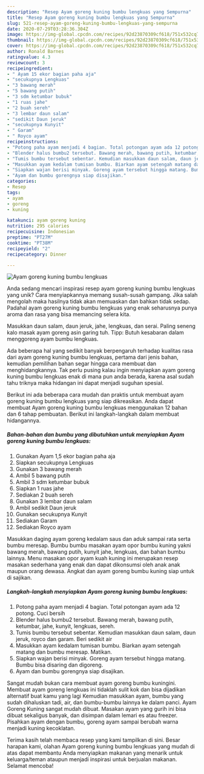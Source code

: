 ```yaml
---
description: "Resep Ayam goreng kuning bumbu lengkuas yang Sempurna"
title: "Resep Ayam goreng kuning bumbu lengkuas yang Sempurna"
slug: 521-resep-ayam-goreng-kuning-bumbu-lengkuas-yang-sempurna
date: 2020-07-29T03:28:36.304Z
image: https://img-global.cpcdn.com/recipes/92d23870309cf618/751x532cq70/ayam-goreng-kuning-bumbu-lengkuas-foto-resep-utama.jpg
thumbnail: https://img-global.cpcdn.com/recipes/92d23870309cf618/751x532cq70/ayam-goreng-kuning-bumbu-lengkuas-foto-resep-utama.jpg
cover: https://img-global.cpcdn.com/recipes/92d23870309cf618/751x532cq70/ayam-goreng-kuning-bumbu-lengkuas-foto-resep-utama.jpg
author: Ronald Barnes
ratingvalue: 4.3
reviewcount: 3
recipeingredient:
- " Ayam 15 ekor bagian paha aja"
- "secukupnya Lengkuas"
- "3 bawang merah"
- "5 bawang putih"
- "3 sdm ketumbar bubuk"
- "1 ruas jahe"
- "2 buah sereh"
- "3 lembar daun salam"
- "sedikit Daun jeruk"
- "secukupnya Kunyit"
- " Garam"
- " Royco ayam"
recipeinstructions:
- "Potong paha ayam menjadi 4 bagian. Total potongan ayam ada 12 potong. Cuci bersih"
- "Blender halus bumbu2 tersebut. Bawang merah, bawang putih, ketumbar, jahe, kunyit, lengkuas, sereh."
- "Tumis bumbu tersebut sebentar. Kemudian masukkan daun salam, daun jeruk, royco dan garam. Beri sedikit air"
- "Masukkan ayam kedalam tumisan bumbu. Biarkan ayam setengah matang dan bumbu meresap. Matikan."
- "Siapkan wajan berisi minyak. Goreng ayam tersebut hingga matang. Bumbu bisa disaring dan digoreng."
- "Ayam dan bumbu gorengnya siap disajikan."
categories:
- Resep
tags:
- ayam
- goreng
- kuning

katakunci: ayam goreng kuning 
nutrition: 295 calories
recipecuisine: Indonesian
preptime: "PT27M"
cooktime: "PT38M"
recipeyield: "2"
recipecategory: Dinner

---
```



![Ayam goreng kuning bumbu lengkuas](https://img-global.cpcdn.com/recipes/92d23870309cf618/751x532cq70/ayam-goreng-kuning-bumbu-lengkuas-foto-resep-utama.jpg)

Anda sedang mencari inspirasi resep ayam goreng kuning bumbu lengkuas yang unik? Cara menyiapkannya memang susah-susah gampang. Jika salah mengolah maka hasilnya tidak akan memuaskan dan bahkan tidak sedap. Padahal ayam goreng kuning bumbu lengkuas yang enak seharusnya punya aroma dan rasa yang bisa memancing selera kita.

Masukkan daun salam, daun jeruk, jahe, lengkuas, dan serai. Paling seneng kalo masak ayam goreng asin garing tuh. Tipp: Butuh kesabaran dalam menggoreng ayam bumbu lengkuas.

Ada beberapa hal yang sedikit banyak berpengaruh terhadap kualitas rasa dari ayam goreng kuning bumbu lengkuas, pertama dari jenis bahan, kemudian pemilihan bahan segar hingga cara membuat dan menghidangkannya. Tak perlu pusing kalau ingin menyiapkan ayam goreng kuning bumbu lengkuas enak di mana pun anda berada, karena asal sudah tahu triknya maka hidangan ini dapat menjadi suguhan spesial.


Berikut ini ada beberapa cara mudah dan praktis untuk membuat ayam goreng kuning bumbu lengkuas yang siap dikreasikan. Anda dapat membuat Ayam goreng kuning bumbu lengkuas menggunakan 12 bahan dan 6 tahap pembuatan. Berikut ini langkah-langkah dalam membuat hidangannya.

<!--inarticleads1-->

##### Bahan-bahan dan bumbu yang dibutuhkan untuk menyiapkan Ayam goreng kuning bumbu lengkuas:

1. Gunakan  Ayam 1,5 ekor bagian paha aja
1. Siapkan secukupnya Lengkuas
1. Gunakan 3 bawang merah
1. Ambil 5 bawang putih
1. Ambil 3 sdm ketumbar bubuk
1. Siapkan 1 ruas jahe
1. Sediakan 2 buah sereh
1. Gunakan 3 lembar daun salam
1. Ambil sedikit Daun jeruk
1. Gunakan secukupnya Kunyit
1. Sediakan  Garam
1. Sediakan  Royco ayam


Masukkan daging ayam goreng kedalam saus dan aduk sampai rata serta bumbu meresap. Bumbu bumbu masakan ayam opor bumbu kuning yakni bawang merah, bawang putih, kunyit jahe, lengkuas, dan bahan bumbu lainnya. Menu masakan opor ayam kuah kuning ini merupakan resep masakan sederhana yang enak dan dapat dikonsumsi oleh anak anak maupun orang dewasa. Angkat dan ayam goreng bumbu kuning siap untuk di sajikan. 

<!--inarticleads2-->

##### Langkah-langkah menyiapkan Ayam goreng kuning bumbu lengkuas:

1. Potong paha ayam menjadi 4 bagian. Total potongan ayam ada 12 potong. Cuci bersih
1. Blender halus bumbu2 tersebut. Bawang merah, bawang putih, ketumbar, jahe, kunyit, lengkuas, sereh.
1. Tumis bumbu tersebut sebentar. Kemudian masukkan daun salam, daun jeruk, royco dan garam. Beri sedikit air
1. Masukkan ayam kedalam tumisan bumbu. Biarkan ayam setengah matang dan bumbu meresap. Matikan.
1. Siapkan wajan berisi minyak. Goreng ayam tersebut hingga matang. Bumbu bisa disaring dan digoreng.
1. Ayam dan bumbu gorengnya siap disajikan.


Sangat mudah bukan cara membuat ayam goreng bumbu kuningini. Membuat ayam goreng lengkuas ini tidaklah sulit kok dan bisa dijadikan alternatif buat kamu yang lagi Kemudian masukkan ayam, bumbu yang sudah dihaluskan tadi, air, dan bumbu-bumbu lainnya ke dalam panci. Ayam Goreng Kuning sangat mudah dibuat. Masakan ayam yang gurih ini bisa dibuat sekaligus banyak, dan disimpan dalam lemari es atau freezer. Pisahkan ayam dengan bumbu, goreng ayam sampai berubah warna menjadi kuning kecoklatan. 

Terima kasih telah membaca resep yang kami tampilkan di sini. Besar harapan kami, olahan Ayam goreng kuning bumbu lengkuas yang mudah di atas dapat membantu Anda menyiapkan makanan yang menarik untuk keluarga/teman ataupun menjadi inspirasi untuk berjualan makanan. Selamat mencoba!
